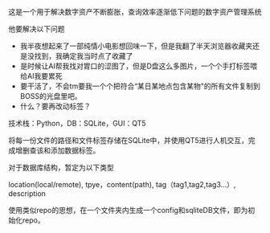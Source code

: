 这是一个用于解决数字资产不断膨胀，查询效率逐渐低下问题的数字资产管理系统

他要解决以下问题

* 我半夜想起来了一部纯情小电影想回味一下，但是我翻了半天浏览器收藏夹还是没找到，我确定我当时点了收藏了
* 是时候让AI帮我找对胃口的涩图了，但是D盘这么多图片，一个个手打标签喂给AI我要累死
* 要干活了，不会tm要我一个个把符合“某日某地点包含某物"的所有文件复制到BOSS的光盘里吧。
* 什么？要再改动标签？


技术栈：Python，DB：SQLite，GUI：QT5

将每一份文件的路径和文件标签存储在SQLite中，并使用QT5进行人机交互，完成增删查该和添加数据标签。

对于数据库结构，暂定为以下类型

location(local/remote), tpye，content(path), tag（tag1,tag2,tag3...）, description



使用类似repo的思想，在一个文件夹内生成一个config和sqliteDB文件，即为初始化repo。
